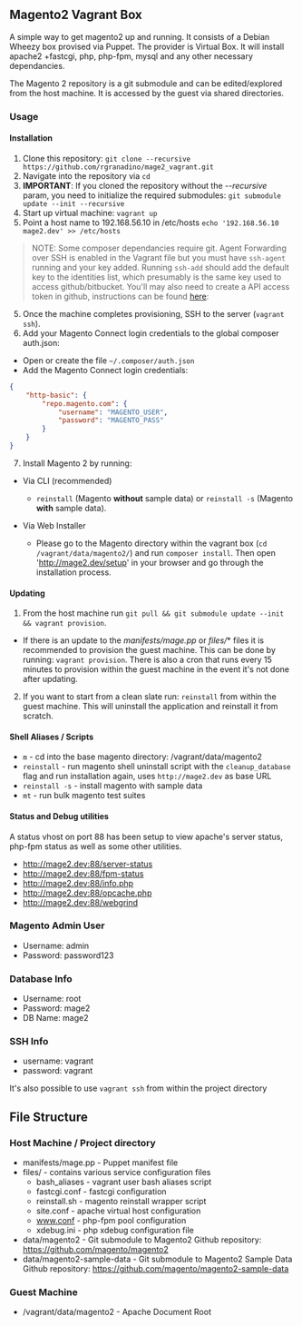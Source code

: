 ## Magento2 Vagrant Box
A simple way to get magento2 up and running. It consists of a Debian Wheezy box provised via Puppet. The provider is Virtual Box. It will install apache2 +fastcgi, php, php-fpm, mysql and any other necessary dependancies.

The Magento 2 repository is a git submodule and can be edited/explored from the host machine. It is accessed by the guest via shared directories.

### Usage
#### Installation
1. Clone this repository: `git clone --recursive https://github.com/rgranadino/mage2_vagrant.git`
2. Navigate into the repository via `cd`
2. **IMPORTANT**: If you cloned the repository without the *--recursive* param, you need to initialize the required submodules: `git submodule update --init --recursive`
3. Start up virtual machine: `vagrant up`
4. Point a host name to 192.168.56.10 in /etc/hosts `echo '192.168.56.10 mage2.dev' >> /etc/hosts`
>NOTE: Some composer dependancies require git. Agent Forwarding over SSH is enabled in the Vagrant file but you must have `ssh-agent` running and your key added. Running `ssh-add` should add the default key to the identities list, which presumably is the same key used to access github/bitbucket. You'll may also need to create a API access token in github, instructions can be found [here](http://devdocs.magento.com/guides/v2.0/install-gde/trouble/git/tshoot_rate-limit.html): 
5. Once the machine completes provisioning, SSH to the server (`vagrant ssh`).
6. Add your Magento Connect login credentials to the global composer auth.json:

  * Open or create the file `~/.composer/auth.json`
  * Add the Magento Connect login credentials:

  ```json
  {
      "http-basic": {
          "repo.magento.com": {
              "username": "MAGENTO_USER",
              "password": "MAGENTO_PASS"
          }
      }
  }
  ```

7. Install Magento 2 by running:

 * Via CLI (recommended)

   * `reinstall` (Magento **without** sample data) or `reinstall -s` (Magento **with** sample data).

 * Via Web Installer

   * Please go to the Magento directory within the vagrant box (`cd /vagrant/data/magento2/`) and run `composer install`. Then open 'http://mage2.dev/setup' in your browser and go through the installation process.

#### Updating
1. From the host machine run `git pull && git submodule update --init && vagrant provision`.
  * If there is an update to the *manifests/mage.pp* or *files/** files it is recommended to provision the guest machine. This can be done by running: `vagrant provision`. There is also a cron that runs every 15 minutes to
provision within the guest machine in the event it's not done after updating.
2. If you want to start from a clean slate run: `reinstall` from within the guest machine. This will uninstall the application and reinstall it from scratch.


#### Shell Aliases / Scripts
* `m` - cd into the base magento directory: /vagrant/data/magento2
* `reinstall` - run magento shell uninstall script with the `cleanup_database` flag and run installation again, uses `http://mage2.dev` as base URL
 * `reinstall -s` - install magento with sample data
* `mt` - run bulk magento test suites

#### Status and Debug utilities
A status vhost on port 88 has been setup to view apache's server status, php-fpm status as well as some other utilities.

* http://mage2.dev:88/server-status
* http://mage2.dev:88/fpm-status
* http://mage2.dev:88/info.php
* http://mage2.dev:88/opcache.php
* http://mage2.dev:88/webgrind

### Magento Admin User
* Username: admin
* Password: password123

### Database Info
* Username: root
* Password: mage2
* DB Name: mage2

### SSH Info
* username: vagrant
* password: vagrant

It's also possible to use `vagrant ssh` from within the project directory

## File Structure

### Host Machine / Project directory
* manifests/mage.pp - Puppet manifest file
* files/ - contains various service configuration files
  * bash_aliases - vagrant user bash aliases script
  * fastcgi.conf - fastcgi configuration
  * reinstall.sh - magento reinstall wrapper script
  * site.conf - apache virtual host configuration
  * www.conf - php-fpm pool configuration
  * xdebug.ini - php xdebug configuration file
* data/magento2 - Git submodule to Magento2 Github repository: https://github.com/magento/magento2
* data/magento2-sample-data - Git submodule to Magento2 Sample Data Github repository: https://github.com/magento/magento2-sample-data

### Guest Machine
* /vagrant/data/magento2 - Apache Document Root
